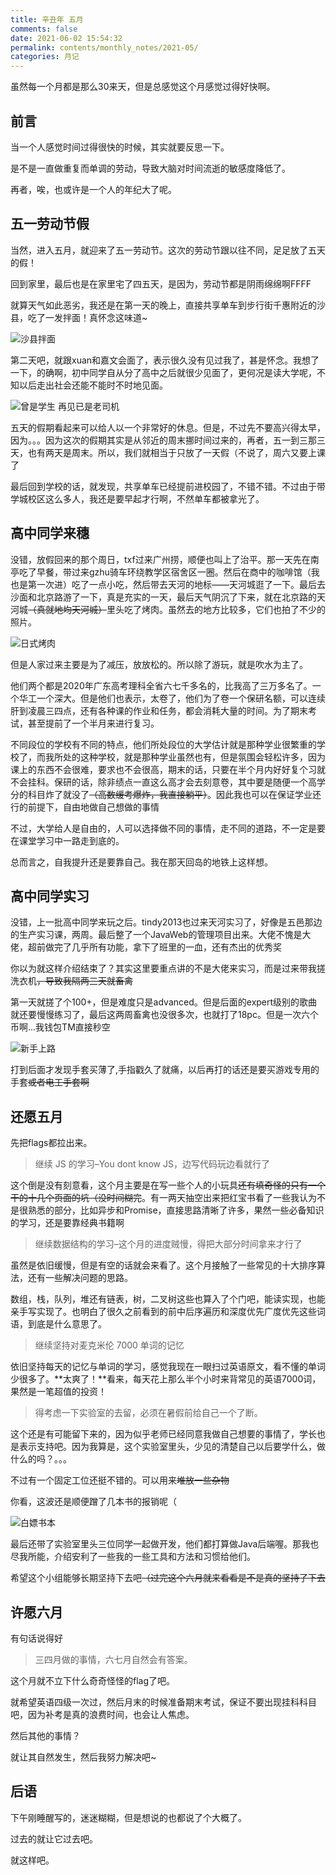 ```yaml
---
title: 辛丑年 五月
comments: false
date: 2021-06-02 15:54:32
permalink: contents/monthly_notes/2021-05/
categories: 月记
---
```


虽然每一个月都是那么30来天，但是总感觉这个月感觉过得好快啊。

<!-- more -->

## 前言

当一个人感觉时间过得很快的时候，其实就要反思一下。

是不是一直做重复而单调的劳动，导致大脑对时间流逝的敏感度降低了。

再者，唉，也或许是一个人的年纪大了呢。

## 五一劳动节假

当然，进入五月，就迎来了五一劳动节。这次的劳动节跟以往不同，足足放了五天的假！

回到家里，最后也是在家里宅了四五天，是因为，劳动节都是阴雨绵绵啊FFFF

就算天气如此恶劣，我还是在第一天的晚上，直接共享单车到步行街千惠附近的沙县，吃了一发拌面！真怀念这味道~

![沙县拌面](https://cdn.jsdelivr.net/gh/situ2001/assets/img/monthly_notes/2021-05/20210501_221332.jpg)

第二天吧，就跟xuan和嘉文会面了，表示很久没有见过我了，甚是怀念。我想了一下，的确啊，初中同学自从分了高中之后就很少见面了，更何况是读大学呢，不知以后走出社会还能不能时不时地见面。

![曾是学生 再见已是老司机](https://cdn.jsdelivr.net/gh/situ2001/assets/img/monthly_notes/2021-05/20210602_144711.jpg)

五天的假期看起来可以给人以一个非常好的休息。但是，不过先不要高兴得太早，因为。。。因为这次的假期其实是从邻近的周末挪时间过来的，再者，五一到三那三天，也有两天是周末。所以，我们就相当于只放了一天假（不说了，周六又要上课了

最后回到学校的话，就发现，共享单车已经提前进校园了，不错不错。不过由于带学城校区这么多人，我还是要早起才行啊，不然单车都被拿光了。

## 高中同学来穗

没错，放假回来的那个周日，txf过来广州捞，顺便也叫上了治平。那一天先在南亭吃了早餐，带过来gzhu骑车环绕教学区宿舍区一圈。然后在商中的咖啡馆（我也是第一次进）吃了一点小吃，然后带去天河的地标——天河城逛了一下。最后去沙面和北京路游了一下，真是充实的一天，最后天气阴沉了下来，就在北京路的天河城~~（真就地均天河城）~~里头吃了烤肉。虽然去的地方比较多，它们也拍了不少的照片。

![日式烤肉](https://cdn.jsdelivr.net/gh/situ2001/assets/img/monthly_notes/2021-05/20210509_174018.jpg)

但是人家过来主要是为了减压，放放松的。所以除了游玩，就是吹水为主了。

他们两个都是2020年广东高考理科全省六七千多名的，比我高了三万多名了。一个华工一个深大。但是他们也表示，太卷了，他们为了卷一个保研名额，可以连续肝到凌晨三四点，还有各种课的作业和任务，都会消耗大量的时间。为了期末考试，甚至提前了一个半月来进行复习。

不同段位的学校有不同的特点，他们所处段位的大学估计就是那种学业很繁重的学校了，而我所处的这种学校，就是那种学业虽然也有，但是氛围会轻松许多，因为课上的东西不会很难，要求也不会很高，期末的话，只要在半个月内好好复个习就不会挂科。保研的话，除非绩点一直这么高才会去刻意卷，其中要是随便一个高学分的科目炸了就没了~~（高数缓考爆炸，我直接躺平）~~。因此我也可以在保证学业还行的前提下，自由地做自己想做的事情

不过，大学给人是自由的，人可以选择做不同的事情，走不同的道路，不一定是要在课堂学习中一路走到底的。

总而言之，自我提升还是要靠自己。我在那天回岛的地铁上这样想。

## 高中同学实习

没错，上一批高中同学来玩之后。tindy2013也过来天河实习了，好像是五邑那边的生产实习课，两周。最后整了一个JavaWeb的管理项目出来。大佬不愧是大佬，超前做完了几乎所有功能，拿下了班里的一血，还有杰出的优秀奖

你以为就这样介绍结束了？其实这里要重点讲的不是大佬来实习，而是过来带我搓洗衣机~~，导致我隔两三天就畜禽~~

第一天就搓了个100+，但是难度只是advanced。但是后面的expert级别的歌曲就还要慢慢练习了，最后这两周畜禽也没很多次，也就打了18pc。但是一次六个币啊...我钱包TM直接秒空

![新手上路](https://cdn.jsdelivr.net/gh/situ2001/assets/img/monthly_notes/2021-05/20210513_205742.jpg)

打到后面才发现手套买薄了,手指戳久了就痛，以后再打的话还是要买游戏专用的手套~~或者电工手套啊~~

## 还愿五月

先把flags都拉出来。

> 继续 JS 的学习–You dont know JS，边写代码玩边看就行了

这个倒是没有刻意看，这个月主要是在写一些个人的小玩具~~还有填奇怪的只有一个干的十几个页面的坑（没时间糊完~~。有一两天抽空出来把红宝书看了一些我认为不是很熟悉的部分，比如异步和Promise，直接思路清晰了许多，果然一些必备知识的学习，还是要靠经典书籍啊

> 继续数据结构的学习–这个月的进度贼慢，得把大部分时间拿来才行了

虽然是依旧缓慢，但是有空的话就会来看了。这个月接触了一些常见的十大排序算法，还有一些解决问题的思路。

数组，栈，队列，堆还有链表，树，二叉树这些也算入了个门吧，能读实现，也能亲手写实现了。也明白了很久之前看到的前中后序遍历和深度优先广度优先这些词语，到底是什么意思了。
> 继续坚持对麦克米伦 7000 单词的记忆

依旧坚持每天的记忆与单词的学习，感觉我现在一眼扫过英语原文，看不懂的单词少很多了。**太爽了！**看来，每天花上那么半个小时来背常见的英语7000词，果然是一笔超值的投资！
> 得考虑一下实验室的去留，必须在暑假前给自己一个了断。

这个还是有可能留下来的，因为似乎老师已经同意我做自己想要的事情了，学长也是表示支持吧。因为我算是，这个实验室里头，少见的清楚自己以后要学什么，做什么的吗？。。。

不过有一个固定工位还挺不错的。可以用来~~堆放一些杂物~~

你看，这波还是顺便蹭了几本书的报销呢（

![白嫖书本](https://cdn.jsdelivr.net/gh/situ2001/assets/img/monthly_notes/2021-05/books.png)

最后还带了实验室里头三位同学一起做开发，他们都打算做Java后端喔。那我也尽我所能，介绍安利了一些我的一些工具和方法和习惯给他们。

希望这个小组能够长期坚持下去吧~~（过完这个六月就来看看是不是真的坚持了下去~~

## 许愿六月

有句话说得好

<blockquote class="blockquote-center">
三四月做的事情，六七月自然会有答案。
</blockquote>

这个月就不立下什么奇奇怪怪的flag了吧。

就希望英语四级一次过，然后月末的时候准备期末考试，保证不要出现挂科科目吧，因为补考是真的浪费时间，也会让人焦虑。

然后其他的事情？

就让其自然发生，然后我努力解决吧~

## 后语

下午刚睡醒写的，迷迷糊糊，但是想说的也都说了个大概了。

过去的就让它过去吧。

就这样吧。
